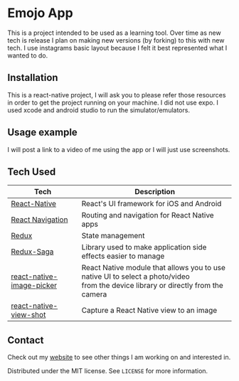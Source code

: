 # Emojo App

This is a project intended to be used as a learning tool.  Over time as new tech is release I plan on making new versions (by forking) to this with new tech.
I use instagrams basic layout because I felt it best represented what I wanted to do.

<!-- [![NPM Version][npm-image]][npm-url]
[![Build Status][travis-image]][travis-url]
[![Downloads Stats][npm-downloads]][npm-url] -->


## Installation
This is a react-native project, I will ask you to please refer those resources in order to get the project running on your machine.
I did not use expo.  I used xcode and android studio to run the simulator/emulators.

## Usage example
I will post a link to a video of me using the app or I will just use screenshots.

## Tech Used

| **Tech**        | **Description** |
| ----------------|-----------------|
| [React-Native](https://github.com/facebook/react-native) | React's UI framework for iOS and Android |
| [React Navigation](https://reactnavigation.org/en/) | Routing and navigation for React Native apps |
| [Redux](http://redux.js.org/) | State management |
| [Redux-Saga](https://github.com/redux-saga/redux-saga) | Library used to make application side effects easier to manage|
| [react-native-image-picker](https://github.com/react-native-community/react-native-image-picker) | React Native module that allows you to use native UI to select a photo/video <br> from the device library or directly from the camera |
| [react-native-view-shot](https://github.com/gre/react-native-view-shot) | Capture a React Native view to an image |




## Contact

Check out my [website](https://jzapata87.github.io/) to see other things I am working on and interested in.

Distributed under the MIT license. See ``LICENSE`` for more information.


<!-- Markdown link & img dfn's -->
[npm-image]: https://img.shields.io/npm/v/datadog-metrics.svg?style=flat-square
[npm-url]: https://npmjs.org/package/datadog-metrics
[npm-downloads]: https://img.shields.io/npm/dm/datadog-metrics.svg?style=flat-square
[travis-image]: https://img.shields.io/travis/dbader/node-datadog-metrics/master.svg?style=flat-square
[travis-url]: https://travis-ci.org/dbader/node-datadog-metrics
